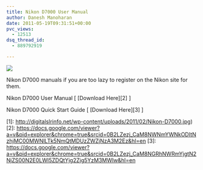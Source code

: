 ```yaml
---
title: Nikon D7000 User Manual
author: Danesh Manoharan
date: 2011-05-19T09:31:51+00:00
pvc_views:
  - 12513
dsq_thread_id:
  - 889792919

---
```

![](http://digitalslrinfo.net/wp-content/uploads/2011/02/Nikon-D7000.jpg)

Nikon D7000 manuals if you are too lazy to register on the Nikon site for them.

Nikon D7000 User Manual [ [Download Here][2] ]

Nikon D7000 Quick Start Guide [ [Download Here][3] ]

 [1]: http://digitalslrinfo.net/wp-content/uploads/2011/02/Nikon-D7000.jpg)
 [2]: https://docs.google.com/viewer?a=v&pid=explorer&chrome=true&srcid=0B2LZezj_CaM8NWNmYWNkODItNzhjMC00MWNlLTk5NmQtMDUzZWZjNzA3M2Ez&hl=en
 [3]: https://docs.google.com/viewer?a=v&pid=explorer&chrome=true&srcid=0B2LZezj_CaM8NGRhNWRmYjgtN2NjZS00N2E0LWI5ZDQtYjg2Zjg5YzM3MWIw&hl=en